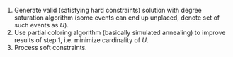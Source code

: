 1. Generate valid (satisfying hard constraints) solution with degree saturation algorithm 
(some events can end up unplaced, denote set of such events as $U$).
2. Use partial coloring algorithm (basically simulated annealing) to improve results of step 1, i.e. minimize
cardinality of $U$.
3. Process soft constraints.
